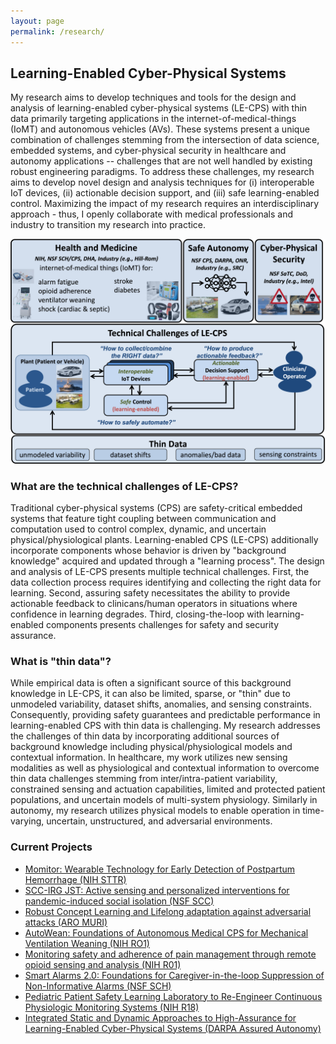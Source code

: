 ```yaml
---
layout: page
permalink: /research/
---
```


## Learning-Enabled Cyber-Physical Systems

My research aims to develop techniques and tools for the design and analysis of learning-enabled cyber-physical
systems (LE-CPS) with thin data primarily targeting applications in the internet-of-medical-things (IoMT)
and autonomous vehicles (AVs). These systems present a unique combination of challenges stemming from the
intersection of data science, embedded systems, and cyber-physical security in healthcare and autonomy
applications -- challenges that are not well handled by existing robust engineering paradigms. To address these
challenges, my research aims to develop novel design and analysis techniques for (i) interoperable IoT devices,
(ii) actionable decision support, and (iii) safe learning-enabled control. Maximizing the impact of my research
requires an interdisciplinary approach - thus, I openly collaborate with medical professionals and industry to
transition my research into practice.

![Research Overview](../images/overview.png  "Research Overview")


### What are the technical challenges of LE-CPS?  

Traditional cyber-physical systems (CPS) are safety-critical embedded systems that feature tight coupling
between communication and computation used to control complex, dynamic, and uncertain physical/physiological plants.
Learning-enabled CPS (LE-CPS) additionally incorporate components whose behavior is driven by "background knowledge"
acquired and updated through a "learning process". The design and analysis of LE-CPS presents multiple technical
challenges. First, the data collection process requires identifying and collecting the right data for learning.
Second, assuring safety necessitates the ability to provide actionable feedback to clinicans/human operators in
situations where confidence in learning degrades. Third, closing-the-loop with learning-enabled components presents
challenges for safety and security assurance. 

### What is "thin data"?

While empirical data is often a significant source of this background knowledge in LE-CPS, it can also be limited,
sparse, or "thin" due to unmodeled variability, dataset shifts, anomalies, and sensing constraints. Consequently,
providing safety guarantees and predictable performance in learning-enabled CPS with thin data is challenging. My
research addresses the challenges of thin data by incorporating additional sources of background knowledge including
physical/physiological models and contextual information. In healthcare, my work utilizes new sensing modalities
as well as physiological and contextual information to overcome thin data challenges stemming from inter/intra-patient
variability, constrained sensing and actuation capabilities, limited and protected patient populations, and uncertain
models of multi-system physiology. Similarly in autonomy, my research utilizes physical models to enable operation in
time-varying, uncertain, unstructured, and adversarial environments.


### Current Projects
- [Momitor: Wearable Technology for Early Detection of Postpartum Hemorrhage (NIH STTR)](https://reporter.nih.gov/search/y7_IQE9dSECym8C5PO0xzg/project-details/10483278)
- [SCC-IRG JST: Active sensing and personalized interventions for pandemic-induced social isolation (NSF SCC)](https://www.nsf.gov/awardsearch/showAward?AWD_ID=2125561&HistoricalAwards=false)
- [Robust Concept Learning and Lifelong adaptation against adversarial attacks (ARO MURI)](https://aro-muri2020.seas.upenn.edu/index.html)
- [AutoWean: Foundations of Autonomous Medical CPS for Mechanical Ventilation Weaning (NIH RO1)](https://projectreporter.nih.gov/project_info_description.cfm?aid=9985370&icde=47046182&ddparam=&ddvalue=&ddsub=&cr=1&csb=default&cs=ASC&pball=)
- [Monitoring safety and adherence of pain management through remote opioid sensing and analysis (NIH R01)](https://projectreporter.nih.gov/project_info_description.cfm?aid=9936691&icde=47034448)
- [Smart Alarms 2.0: Foundations for Caregiver-in-the-loop Suppression of Non-Informative Alarms (NSF SCH)](https://www.nsf.gov/awardsearch/showAward?AWD_ID=1915398&HistoricalAwards=false)
- [Pediatric Patient Safety Learning Laboratory to Re-Engineer Continuous Physiologic Monitoring Systems (NIH R18)](https://projectreporter.nih.gov/project_info_description.cfm?aid=9778806&icde=47047062)
- [Integrated Static and Dynamic Approaches to High-Assurance for Learning-Enabled Cyber-Physical Systems (DARPA Assured Autonomy)](https://rtg.cis.upenn.edu/assured-autonomy/)